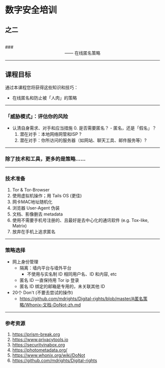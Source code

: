 # 数字安全培训
## 之二
<br />
### <center>—— 在线匿名策略 </center>

***

## 课程目标
通过本课程您将获得这些知识和技巧：

- 在线匿名和防止被「人肉」的策略

***

### 「威胁模式」：评估你的风险
- 认清自身需求、对手和应当措施
	0. 是否需要匿名？
		- 匿名，还是「假名」？
    1. 潜在对手：本地网络网管和ISP ?
    2. 潜在对手：你所访问的服务器（如网站、聊天工具、邮件服务等）?

***

### 除了技术和工具，更多的是策略……

***

### 技术准备
1. Tor & Tor-Browser
2. 使用虚拟机操作；用 Tails OS (更佳)
3. 网卡MAC地址随机化
4. 浏览器 User-Agent 伪装
5. 文档、影像删去 metadata
5. 使用不需要手机号注册的、且最好是去中心化的通讯软件 (e.g. Tox-like, Matrix)
6. 放弃在手机上追求匿名

***

### 策略选择
- 网上身份管理
	- 隔离：墙内平台与墙外平台
		- 不使用与实名制 ID 相同用户名、ID 和内容, etc
    - 匿名 ID 一直保持用 Tor ip 登录
	- 匿名 ID 绑定的邮箱是专用的，未关联其他 ID
- 20个 Don't (不要去尝试的操作)
	- https://github.com/mdrights/Digital-rights/blob/master/A匿名策略/Whonix-文档-DoNot-zh.md

***

### 参考资源
1. https://prism-break.org
2. https://www.privacytools.io
3. https://securityinabox.org
4. https://photometadata.org/
5. https://www.whonix.org/wiki/DoNot
6. https://github.com/mdrights/Digital-rights

